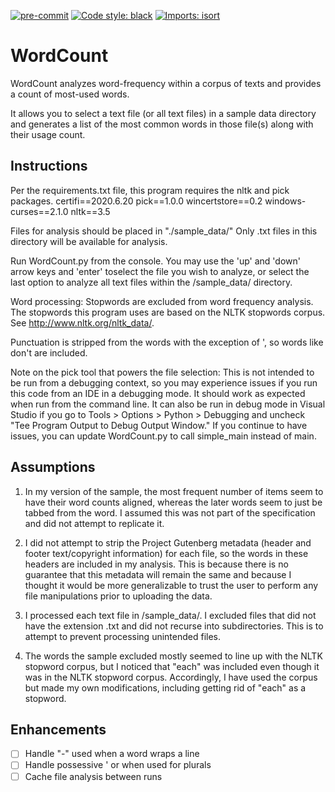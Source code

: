 [![pre-commit](https://img.shields.io/badge/pre--commit-enabled-brightgreen?logo=pre-commit)](https://github.com/pre-commit/pre-commit)
[![Code style: black](https://img.shields.io/badge/code%20style-black-000000.svg)](https://github.com/psf/black)
[![Imports: isort](https://img.shields.io/badge/%20imports-isort-%231674b1?style=flat&labelColor=ef8336)](https://pycqa.github.io/isort/)

# WordCount

WordCount analyzes word-frequency within a corpus of texts and provides a count of
most-used words.

It allows you to select a text file (or all text files) in a sample
data directory and generates a list of the most common words in those
file(s) along with their usage count.

## Instructions

Per the requirements.txt file, this program requires the nltk and pick packages.
certifi==2020.6.20
pick==1.0.0
wincertstore==0.2
windows-curses==2.1.0
nltk==3.5

Files for analysis should be placed in "./sample_data/"
Only .txt files in this directory will be available for analysis.

Run WordCount.py from the console. You may use the 'up' and 'down' arrow keys
and 'enter' toselect the file you wish to analyze, or select the last option to
analyze all text files within the /sample_data/ directory.

Word processing:
Stopwords are excluded from word frequency analysis. The stopwords this program uses
are based on the NLTK stopwords corpus. See <http://www.nltk.org/nltk_data/>.

Punctuation is stripped from the words with the exception of ', so words like
don't are included.

Note on the pick tool that powers the file selection:
This is not intended to be run from a debugging context, so you may experience
issues if you run this code from an IDE in a debugging mode. It should work as
expected when run from the command line. It can also be run in debug mode in
Visual Studio if you go to Tools > Options > Python > Debugging and uncheck
"Tee Program Output to Debug Output Window." If you continue to have issues,
you can update WordCount.py to call simple_main instead of main.

## Assumptions

1. In my version of the sample, the most frequent number of items seem
 to have their word counts aligned, whereas the later words seem to just
 be tabbed from the word. I assumed this was not part of the specification
 and did not attempt to replicate it.

2. I did not attempt to strip the Project Gutenberg metadata (header and footer
 text/copyright information) for each file, so the words in these headers are
 included in my analysis. This is because there is no guarantee that this metadata
 will remain the same and because I thought it would be more generalizable to trust
 the user to perform any file manipulations prior to uploading the data.

3. I processed each text file in /sample_data/. I excluded files that did not have the
 extension .txt and did not recurse into subdirectories. This is to attempt to
 prevent processing unintended files.

4. The words the sample excluded mostly seemed to line up with the NLTK stopword corpus,
 but I noticed that "each" was included even though it was in the NLTK stopword corpus.
 Accordingly, I have used the corpus but made my own modifications, including getting
 rid of "each" as a stopword.

## Enhancements

- [ ] Handle "-" used when a word wraps a line
- [ ] Handle possessive ' or when used for plurals
- [ ] Cache file analysis between runs
